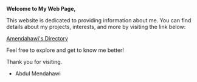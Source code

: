 **Welcome to My Web Page,**

This website is dedicated to providing information about me. You can find details about my projects, interests, and more by visiting the link below:

[Amendahawi's Directory](https://amendahawi.github.io/amendahawi-directory/)

Feel free to explore and get to know me better!

Thank you for visiting.

- Abdul Mendahawi
